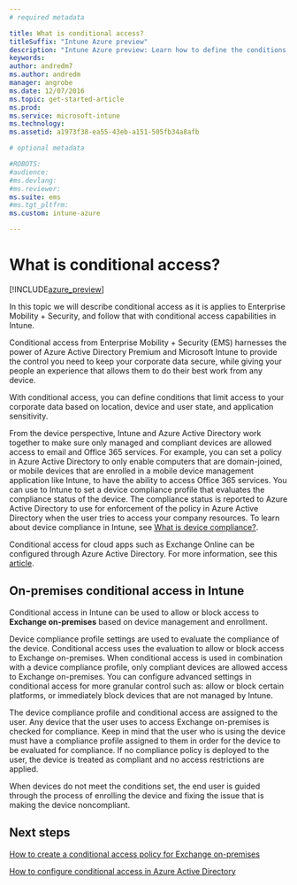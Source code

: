 ```yaml
---
# required metadata

title: What is conditional access?titleSuffix: "Intune Azure preview"
description: "Intune Azure preview: Learn how to define the conditions users and devices must meet to access company resources in Microsoft Intune Azure preview."
keywords:
author: andredm7
ms.author: andredm
manager: angrobe
ms.date: 12/07/2016
ms.topic: get-started-article
ms.prod:
ms.service: microsoft-intune
ms.technology:
ms.assetid: a1973f38-ea55-43eb-a151-505fb34a8afb

# optional metadata

#ROBOTS:
#audience:
#ms.devlang:
#ms.reviewer:
ms.suite: ems
#ms.tgt_pltfrm:
ms.custom: intune-azure

---
```


# What is conditional access?


[!INCLUDE[azure_preview](./includes/azure_preview.md)]


In this topic we will describe conditional access as it is applies to Enterprise Mobility + Security, and follow that with conditional access capabilities in Intune.

Conditional access from Enterprise Mobility + Security (EMS) harnesses the power of Azure Active Directory Premium and Microsoft Intune to provide the control you need to keep your corporate data secure, while giving your people an experience that allows them to do their best work from any device.

With conditional access, you can define conditions that limit access to your corporate data based on location, device and user state, and application sensitivity.

From the device perspective, Intune and Azure Active Directory work together to make sure only managed and compliant devices are allowed access to email and Office 365 services. For example, you can set a policy in Azure Active Directory to only enable computers that are domain-joined, or mobile devices that are enrolled in a mobile device management application like Intune, to have the ability to access Office 365 services. You can use to Intune to set a device compliance profile that evaluates the compliance status of the device. The compliance status is reported to Azure Active Directory to use for enforcement of the policy in Azure Active Directory when the user tries to access your company resources. To learn about device compliance in Intune, see [What is device compliance?](../set-device-compliance/what-is-device-compliance.md).

Conditional access for cloud apps such as Exchange Online can be configured through Azure Active Directory. For more information, see this [article](https://docs.microsoft.com/azure/active-directory/active-directory-conditional-access-azure-portal).

## On-premises conditional access in Intune

Conditional access in Intune can be used to allow or block access to **Exchange on-premises** based on device management and enrollment.

Device compliance profile settings are used to evaluate the compliance of the device. Conditional access uses the evaluation to allow or block access to Exchange on-premises. When conditional access is used in combination with a device compliance profile, only compliant devices are allowed access to Exchange on-premises. You can configure advanced settings in conditional access for more granular control such as: allow or block certain platforms, or immediately block devices that are not managed by Intune.

The device compliance profile and conditional access are assigned to the user. Any device that the user uses to access Exchange on-premises is checked for compliance. Keep in mind that the user who is using the device must have a compliance profile assigned to them in order for the device to be evaluated for compliance. If no compliance policy is deployed to the user, the device is treated as compliant and no access restrictions are applied.

When devices do not meet the conditions set, the end user is guided through the process of enrolling the device and fixing the issue that is making the device noncompliant.

## Next steps

[How to create a conditional access policy for Exchange on-premises](conditional-access-exchange-create.md)

[How to configure conditional access in Azure Active Directory](https://docs.microsoft.com/azure/active-directory/active-directory-conditional-access-azure-portal)
